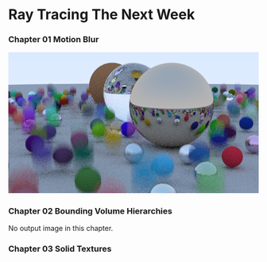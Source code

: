 # Ray Tracing The Next Week

### Chapter 01 Motion Blur

![](Chapter01/output.png)

### Chapter 02 Bounding Volume Hierarchies

No output image in this chapter.

### Chapter 03 Solid Textures